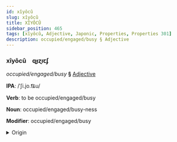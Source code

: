 ```yaml
---
id: xîyôcû
slug: xîyôcû
title: XÎYÔCÛ
sidebar_position: 465
tags: [xîyôcû, Adjective, Japonic, Properties, Properties 301]
description: occupied/engaged/busy § Adjective
---
```


### xîyôcû&emsp;<span kind="abugida">ɋɟɀıꞇʄ</span>

*occupied/engaged/busy* **§** [Adjective](../../tags/Adjective)

**IPA**: /ˈʃi.jo.t͡ɕu/

**Verb**: to be occupied/engaged/busy

**Noun**: occupied/engaged/busy-ness

**Modifier**: occupied/engaged/busy

<details>
    <summary>Origin</summary>
    Japanese しようちゅう shiyōchū [ɕijo̞ːt͡ɕuː]<br/>
    <em>Japonic Language Family</em>
</details>